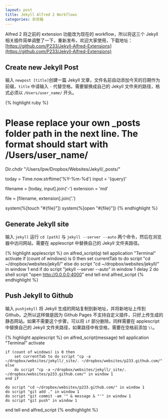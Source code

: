 ```yaml
---
layout: post
title: Jekyll Alfred 2 Workflows
categories: 杂货箱
---
```


Alfred 2 将之前的 extension 功能改为现在的 workflow，所以将这三个 Jekyll 相关插件简单调整了一下，重新发布，欢迎大家使用，下载地址：[https://github.com/P233/Jekyll-Alfred-Extensions](https://github.com/P233/Jekyll-Alfred-Extensions)

## Create new Jekyll Post

输入 `newpost [title]`创建一篇 Jekyll 文章，文件名前自动添加今天的日期作为前缀，`title` 中请输入 `-` 代替空格。需要替换成自己的 Jekyll 文件夹的路径，格式必须以 `/Users/user_name/` 开头。

{% highlight ruby %}
# Please replace your own _posts folder path in the next line. The format should start with /Users/user_name/
Dir.chdir "/Users/lpw/Dropbox/Websites/Jekyll/_posts/"

today = Time.now.strftime('%Y-%m-%d')
input = '{query}'

filename = [today, input].join('-')
extension = 'md'

file = [filename, extension].join('.')

system(%[touch "#{file}"])
system(%[open "#{file}"])
{% endhighlight %}


## Generate Jekyll site

输入 `jekyll` 运行 `cd [path]` 与 `jekyll --server --auto` 两个命令，然后在浏览器中访问网站，需要在 applescript 中替换自己的 Jekyll 文件夹路径。

{% highlight applescript %}
on alfred_script(q)
  tell application "Terminal"
    activate
    if (count of windows) is 0 then
        set currentTab to do script "cd ~/dropbox/websites/jekyll/"
    else
        do script "cd ~/dropbox/websites/jekyll/" in window 1
    end if
    do script "jekyll --server --auto" in window 1
    delay 2
    do shell script "open http://0.0.0.0:4000"
  end tell
end alfred_script
{% endhighlight %}

## Push Jekyll to Github

输入 `pushjekyll` 将 Jekyll 生成的网站复制到新地址，并将新地址上传到 Github，之所以这样做是因为 Github Pages 不支持自定义插件，只好上传生成的静态网站。如果不需要这个步骤，可以将 `if` 部分删除。同样需要在 applescript 中替换自己的 Jekyll 文件夹路径，如果路径中有空格，需要在空格前添加 `\\`。

{% highlight applescript %}
on alfred_script(message)
  tell application "Terminal"
    activate

    if (count of windows) is 0 then
        set currentTab to do script "cp -a ~/dropbox/websites/jekyll/_site/. ~/dropbox/websites/p233.github.com/"
    else
        do script "cp -a ~/dropbox/websites/jekyll/_site/. ~/dropbox/websites/p233.github.com/" in window 1
    end if

    do script "cd ~/dropbox/websites/p233.github.com/" in window 1
    do script "git add ." in window 1
    do script "git commit -am '" & message & "'" in window 1
    do script "git push" in window 1
  end tell
end alfred_script
{% endhighlight %}
